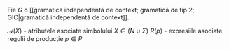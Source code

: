 Fie $G$ o [[gramatică independentă de context; gramatică de tip 2; GIC|gramatică independentă de context]].

$\mathcal{A}(X)$ - atributele asociate simbolului $X\in(N\cup\Sigma)$
$R(p)$ - expresiile asociate regulii de producție $p\in P$

